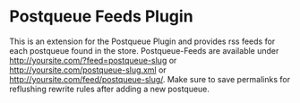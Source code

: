 # Postqueue Feeds Plugin

This is an extension for the Postqueue Plugin and provides rss feeds for each postqueue found in the store.
Postqueue-Feeds are available under http://yoursite.com/?feed=postqueue-slug or http://yoursite.com/postqueue-slug.xml or http://yoursite.com/feed/postqueue-slug/.
Make sure to save permalinks for reflushing rewrite rules after adding a new postqueue.
